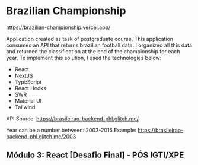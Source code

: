 # Brazilian Championship

https://brazilian-championship.vercel.app/

Application created as task of postgraduate course.
This application consumes an API that returns brazilian football data.
I organized all this data and returned the classification at the end of the championship for each year.
To implement this solution, I used the technologies below:

- React
- NextJS
- TypeScript
- React Hooks
- SWR
- Material UI
- Tailwind

API Source: https://brasileirao-backend-phl.glitch.me/

Year can be a number between: 2003-2015
Example: https://brasileirao-backend-phl.glitch.me/2003


## Módulo 3: React [Desafio Final] - PÓS IGTI/XPE